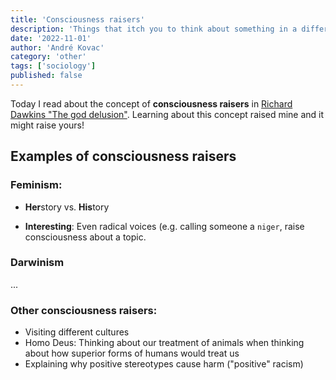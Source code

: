 ```yaml
---
title: 'Consciousness raisers'
description: 'Things that itch you to think about something in a different way'
date: '2022-11-01'
author: 'André Kovac'
category: 'other'
tags: ['sociology']
published: false
---
```


Today I read about the concept of **consciousness raisers** in [Richard Dawkins "The god delusion"](https://amzn.to/3gyJGTg).
Learning about this concept raised mine and it might raise yours!

## Examples of consciousness raisers

### Feminism:

- **Her**story vs. **His**tory

- **Interesting**: Even radical voices (e.g. calling someone a `niger`, raise consciousness about a topic.

### Darwinism

...

### Other consciousness raisers:

* Visiting different cultures
* Homo Deus: Thinking about our treatment of animals when thinking about how superior forms of humans would treat us
* Explaining why positive stereotypes cause harm ("positive" racism)